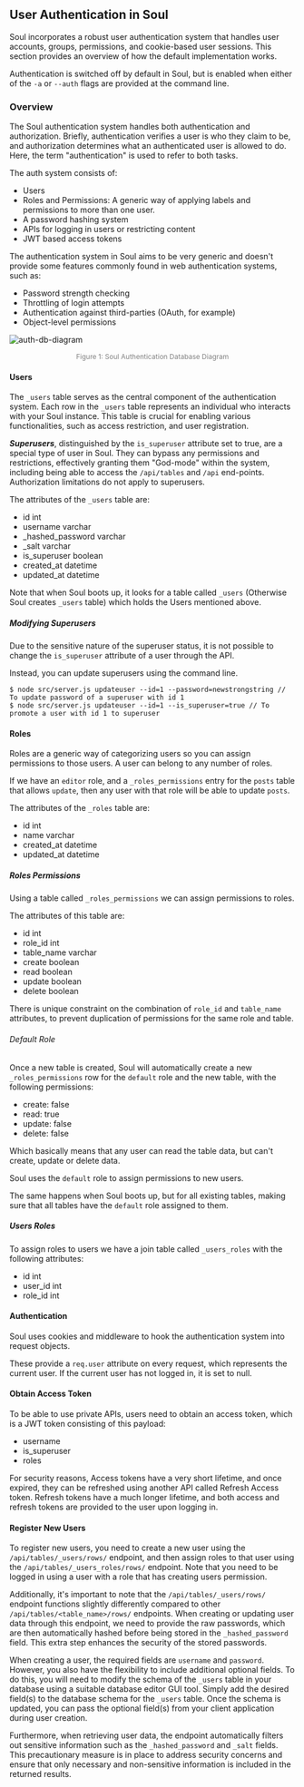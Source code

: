 ## User Authentication in Soul

Soul incorporates a robust user authentication system that handles user accounts, groups, permissions, and cookie-based user sessions. This section provides an overview of how the default implementation works.

Authentication is switched off by default in Soul, but is enabled when either of the `-a` or `--auth` flags are provided at the command line.

### Overview

The Soul authentication system handles both authentication and authorization. Briefly, authentication verifies a user is who they claim to be, and authorization determines what an authenticated user is allowed to do. Here, the term "authentication" is used to refer to both tasks.

The auth system consists of:

- Users
- Roles and Permissions: A generic way of applying labels and permissions to more than one user.
- A password hashing system
- APIs for logging in users or restricting content
- JWT based access tokens

The authentication system in Soul aims to be very generic and doesn't provide some features commonly found in web authentication systems, such as:

- Password strength checking
- Throttling of login attempts
- Authentication against third-parties (OAuth, for example)
- Object-level permissions

![auth-db-diagram](./auth-db-diagram.png)

<center style="font-size: 12px; color: gray">Figure 1: Soul Authentication Database Diagram</center>

#### Users

The `_users` table serves as the central component of the authentication system. Each row in the `_users` table represents an individual who interacts with your Soul instance. This table is crucial for enabling various functionalities, such as access restriction, and user registration.

**_Superusers_**, distinguished by the `is_superuser` attribute set to true, are a special type of user in Soul. They can bypass any permissions and restrictions, effectively granting them "God-mode" within the system, including being able to access the `/api/tables` and `/api` end-points. Authorization limitations do not apply to superusers.

The attributes of the `_users` table are:

- id int
- username varchar
- \_hashed_password varchar
- \_salt varchar
- is_superuser boolean
- created_at datetime
- updated_at datetime

Note that when Soul boots up, it looks for a table called `_users` (Otherwise Soul creates `_users` table) which holds the Users mentioned above.

##### Modifying Superusers

Due to the sensitive nature of the superuser status, it is not possible to change the `is_superuser` attribute of a user through the API.

Instead, you can update superusers using the command line.

```
$ node src/server.js updateuser --id=1 --password=newstrongstring // To update password of a superuser with id 1
$ node src/server.js updateuser --id=1 --is_superuser=true // To promote a user with id 1 to superuser
```

#### Roles

Roles are a generic way of categorizing users so you can assign permissions to those users. A user can belong to any number of roles.

If we have an `editor` role, and a `_roles_permissions` entry for the `posts` table that allows `update`, then any user with that role will be able to update `posts`.

The attributes of the `_roles` table are:

- id int
- name varchar
- created_at datetime
- updated_at datetime

##### Roles Permissions

Using a table called `_roles_permissions` we can assign permissions to roles.

The attributes of this table are:

- id int
- role_id int
- table_name varchar
- create boolean
- read boolean
- update boolean
- delete boolean

There is unique constraint on the combination of `role_id` and `table_name` attributes,
to prevent duplication of permissions for the same role and table.

###### Default Role

Once a new table is created, Soul will automatically create a new `_roles_permissions` row for the `default` role and the new table, with the following permissions:

- create: false
- read: true
- update: false
- delete: false

Which basically means that any user can read the table data, but can't create, update or delete data.

Soul uses the `default` role to assign permissions to new users.

The same happens when Soul boots up, but for all existing tables, making sure that all tables have the `default` role assigned to them.

##### Users Roles

To assign roles to users we have a join table called `_users_roles` with the following attributes:

- id int
- user_id int
- role_id int

#### Authentication

Soul uses cookies and middleware to hook the authentication system into request objects.

These provide a `req.user` attribute on every request, which represents the current user. If the current user has not logged in, it is set to null.

#### Obtain Access Token

To be able to use private APIs, users need to obtain an access token, which is a JWT token consisting of this payload:

- username
- is_superuser
- roles

For security reasons, Access tokens have a very short lifetime, and once expired, they can be refreshed using another API called Refresh Access token. Refresh tokens have a much longer lifetime, and both access and refresh tokens are provided to the user upon logging in.

#### Register New Users

To register new users, you need to create a new user using the `/api/tables/_users/rows/` endpoint, and then assign roles to that user using the `/api/tables/_users_roles/rows/` endpoint.
Note that you need to be logged in using a user with a role that has creating users permission.

Additionally, it's important to note that the `/api/tables/_users/rows/` endpoint functions slightly differently compared to other `/api/tables/<table_name>/rows/` endpoints. When creating or updating user data through this endpoint, we need to provide the raw passwords, which are then automatically hashed before being stored in the `_hashed_password` field. This extra step enhances the security of the stored passwords.

When creating a user, the required fields are `username` and `password`. However, you also have the flexibility to include additional optional fields. To do this, you will need to modify the schema of the `_users` table in your database using a suitable database editor GUI tool. Simply add the desired field(s) to the database schema for the `_users` table. Once the schema is updated, you can pass the optional field(s) from your client application during user creation.

Furthermore, when retrieving user data, the endpoint automatically filters out sensitive information such as the `_hashed_password` and `_salt` fields. This precautionary measure is in place to address security concerns and ensure that only necessary and non-sensitive information is included in the returned results.
